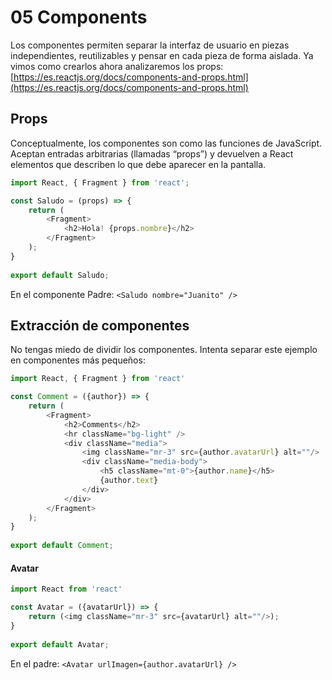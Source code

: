 # 05 Components
Los componentes permiten separar la interfaz de usuario en piezas independientes, reutilizables y pensar en cada pieza de forma aislada. Ya vimos como crearlos ahora analizaremos los props: [https://es.reactjs.org/docs/components-and-props.html](https://es.reactjs.org/docs/components-and-props.html)

## Props
Conceptualmente, los componentes son como las funciones de JavaScript. Aceptan entradas arbitrarias (llamadas “props”) y devuelven a React elementos que describen lo que debe aparecer en la pantalla.

```js
import React, { Fragment } from 'react';

const Saludo = (props) => {
    return (
        <Fragment>
            <h2>Hola! {props.nombre}</h2>
        </Fragment>
    );
}
 
export default Saludo;
```

En el componente Padre: `<Saludo nombre="Juanito" />`

## Extracción de componentes
No tengas miedo de dividir los componentes. Intenta separar este ejemplo en componentes más pequeños:

```js
import React, { Fragment } from 'react'

const Comment = ({author}) => {
    return (
        <Fragment>
            <h2>Comments</h2>
            <hr className="bg-light" />
            <div className="media">
                <img className="mr-3" src={author.avatarUrl} alt=""/>
                <div className="media-body">
                    <h5 className="mt-0">{author.name}</h5>
                    {author.text}
                </div>
            </div>
        </Fragment>
    );
}
 
export default Comment;
```

#### Avatar
```js
import React from 'react'

const Avatar = ({avatarUrl}) => {
    return (<img className="mr-3" src={avatarUrl} alt=""/>);
}
 
export default Avatar;
```

En el padre: `<Avatar urlImagen={author.avatarUrl} />`